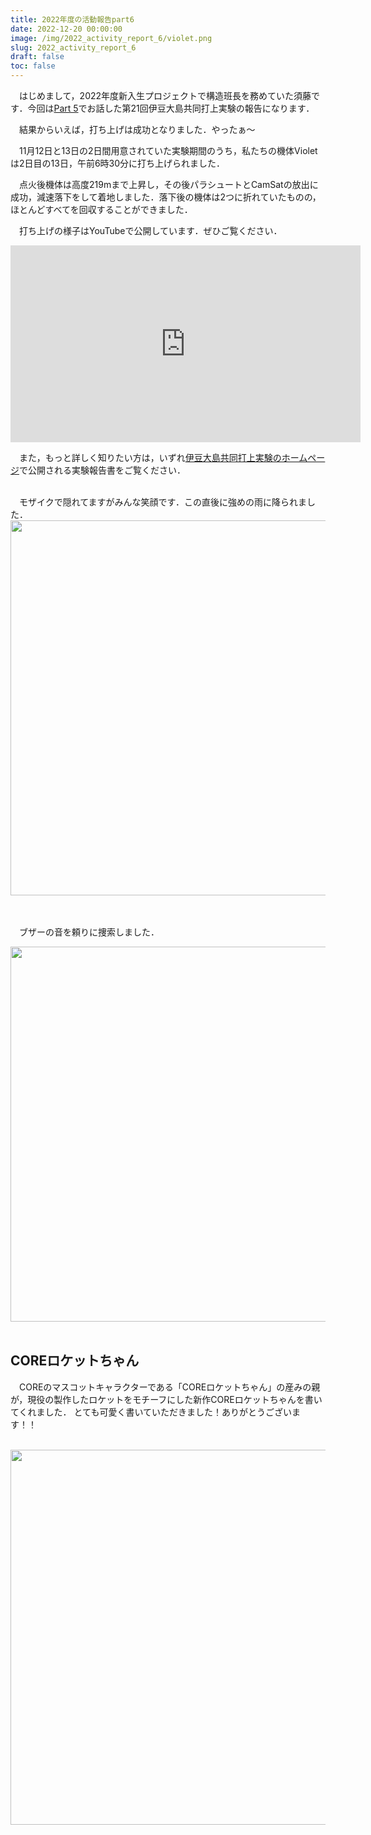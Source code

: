 ```yaml
---
title: 2022年度の活動報告part6
date: 2022-12-20 00:00:00
image: /img/2022_activity_report_6/violet.png
slug: 2022_activity_report_6
draft: false
toc: false
---
```


　はじめまして，2022年度新入生プロジェクトで構造班長を務めていた須藤です．今回は[Part 5](https://www.corerocket.net/blog/2022_activity_report_5/)でお話した第21回伊豆大島共同打上実験の報告になります．

　結果からいえば，打ち上げは成功となりました．やったぁ～

　11月12日と13日の2日間用意されていた実験期間のうち，私たちの機体Violetは2日目の13日，午前6時30分に打ち上げられました．

　点火後機体は高度219mまで上昇し，その後パラシュートとCamSatの放出に成功，減速落下をして着地しました．落下後の機体は2つに折れていたものの，ほとんどすべてを回収することができました．

　打ち上げの様子はYouTubeで公開しています．ぜひご覧ください．
<iframe width="560" height="315"  style = "text-align: center" src="https://www.youtube.com/embed/BvmJCboTarQ" title="YouTube video player" frameborder="0" allow="accelerometer; autoplay; clipboard-write; encrypted-media; gyroscope; picture-in-picture" allowfullscreen></iframe>
<br>


　また，もっと詳しく知りたい方は，いずれ[伊豆大島共同打上実験のホームページ](https://izuoshimarocket.wixsite.com/izuoshimarocket/2022年度11月)で公開される実験報告書をご覧ください．


<br>
　モザイクで隠れてますがみんな笑顔です．この直後に強めの雨に降られました．
<br>
<div style = "text-align: center"><img src = "/img/2022_activity_report_6/集合写真.png" width = "600"></div>
<br>
<br>

　ブザーの音を頼りに捜索しました．
<br>
<div style = "text-align: center"><img src = "/img/2022_activity_report_6/機体発見後の様子.jpg" width = "600"></div>
<br>

## COREロケットちゃん
　COREのマスコットキャラクターである「COREロケットちゃん」の産みの親が，現役の製作したロケットをモチーフにした新作COREロケットちゃんを書いてくれました．
とても可愛く書いていただきました！ありがとうございます！！

<br>
<div style = "text-align: center"><img src = "/img/2022_activity_report_6/COREロケットちゃん.png" width = "600"></div>
<br>


